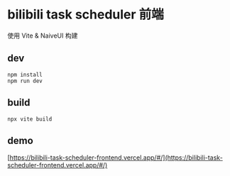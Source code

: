 # bilibili task scheduler 前端

使用 Vite & NaiveUI 构建


## dev

```
npm install
npm run dev
```

## build

```
npx vite build
```

## demo

[https://bilibili-task-scheduler-frontend.vercel.app/#/](https://bilibili-task-scheduler-frontend.vercel.app/#/)
